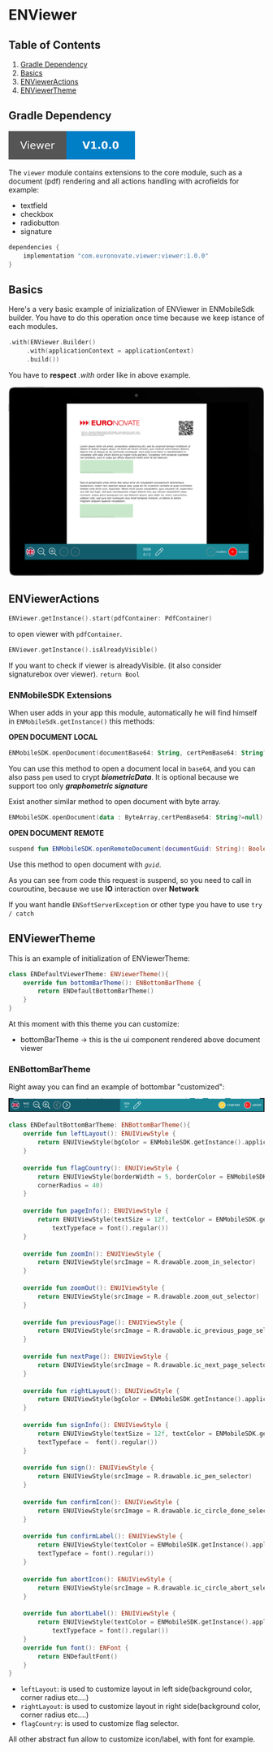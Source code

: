 # ENViewer

## Table of Contents
1. [Gradle Dependency](#gradle-dependency)
2. [Basics](#basics)
3. [ENViewerActions](#ENViewerActions)
4. [ENViewerTheme](#ENViewerTheme)

## Gradle Dependency

![badge_version](badge_version.svg)

The `viewer` module contains extensions to the core module, such as a document (pdf) rendering and all actions handling with acrofields for example:

* textfield
* checkbox
* radiobutton
* signature

```gradle
dependencies {
 	implementation "com.euronovate.viewer:viewer:1.0.0"
}
```

## Basics

Here's a very basic example of inizialization of ENViewer in ENMobileSdk builder. You have to do this operation once time because we keep istance of each modules.

```kotlin
.with(ENViewer.Builder()
     .with(applicationContext = applicationContext)
     .build())
```
You have to **respect** *.with* order like in above example.

![Viewer image](imgViewer.png)


## ENViewerActions

```kotlin
ENViewer.getInstance().start(pdfContainer: PdfContainer)

```
to open viewer with `pdfContainer`. 


```kotlin
ENViewer.getInstance().isAlreadyVisible() 

```
If you want to check if viewer is alreadyVisible. (it also consider signaturebox over viewer). `return Bool`

### ENMobileSDK Extensions

When user adds in your app this module, automatically he will find himself in `ENMobileSdk.getInstance()` this methods:

**OPEN DOCUMENT LOCAL**

```kotlin
ENMobileSDK.openDocument(documentBase64: String, certPemBase64: String?=null): Boolean
```
You can use this method to open a document local in `base64`, and you can also pass `pem` used to crypt ***biometricData***. It is optional because we support too only ***graphometric signature***

Exist another similar method to open document with byte array.

```kotlin
ENMobileSDK.openDocument(data : ByteArray,certPemBase64: String?=null): Boolean
```

**OPEN DOCUMENT REMOTE**

```kotlin
suspend fun ENMobileSDK.openRemoteDocument(documentGuid: String): Boolean
```
Use this method to open document with *`guid`*. 

As you can see from code this request is suspend, so you need to call in couroutine, because we use **IO** interaction over **Network**

If you want handle `ENSoftServerException` or other type you have to use `try / catch `

## ENViewerTheme

This is an example of initialization of ENViewerTheme:

```kotlin
class ENDefaultViewerTheme: ENViewerTheme(){
    override fun bottomBarTheme(): ENBottomBarTheme {
        return ENDefaultBottomBarTheme()
    }
}
```

At this moment with this theme you can customize:

- bottomBarTheme -> this is the ui component rendered above document viewer


### ENBottomBarTheme

Right away you can find an example of bottombar "customized":

![Bottom bar](bottombar.png)

```kotlin
class ENDefaultBottomBarTheme: ENBottomBarTheme(){  
    override fun leftLayout(): ENUIViewStyle {
        return ENUIViewStyle(bgColor = ENMobileSDK.getInstance().applicationContext.getColor(R.color.titletextprogressdialog))
    }

    override fun flagCountry(): ENUIViewStyle {
        return ENUIViewStyle(borderWidth = 5, borderColor = ENMobileSDK.getInstance().applicationContext.getColor(R.color.white),
        cornerRadius = 40)
    }

    override fun pageInfo(): ENUIViewStyle {
        return ENUIViewStyle(textSize = 12f, textColor = ENMobileSDK.getInstance().applicationContext.getColor(R.color.white),
            textTypeface = font().regular())
    }

    override fun zoomIn(): ENUIViewStyle {
        return ENUIViewStyle(srcImage = R.drawable.zoom_in_selector)
    }

    override fun zoomOut(): ENUIViewStyle {
        return ENUIViewStyle(srcImage = R.drawable.zoom_out_selector)
    }

    override fun previousPage(): ENUIViewStyle {
        return ENUIViewStyle(srcImage = R.drawable.ic_previous_page_selector)
    }

    override fun nextPage(): ENUIViewStyle {
        return ENUIViewStyle(srcImage = R.drawable.ic_next_page_selector)
    }

    override fun rightLayout(): ENUIViewStyle {
        return ENUIViewStyle(bgColor = ENMobileSDK.getInstance().applicationContext.getColor(R.color.bguserinfosignaturebox))
    }

    override fun signInfo(): ENUIViewStyle {
        return ENUIViewStyle(textSize = 12f, textColor = ENMobileSDK.getInstance().applicationContext.getColor(R.color.white),
        textTypeface =  font().regular())
    }

    override fun sign(): ENUIViewStyle {
        return ENUIViewStyle(srcImage = R.drawable.ic_pen_selector)
    }

    override fun confirmIcon(): ENUIViewStyle {
        return ENUIViewStyle(srcImage = R.drawable.ic_circle_done_selector)
    }

    override fun confirmLabel(): ENUIViewStyle {
        return ENUIViewStyle(textColor = ENMobileSDK.getInstance().applicationContext.getColor(R.color.white),
        textTypeface = font().regular())
    }

    override fun abortIcon(): ENUIViewStyle {
        return ENUIViewStyle(srcImage = R.drawable.ic_circle_abort_selector)
    }

    override fun abortLabel(): ENUIViewStyle {
        return ENUIViewStyle(textColor = ENMobileSDK.getInstance().applicationContext.getColor(R.color.white),
            textTypeface = font().regular())
    }
    override fun font(): ENFont {
        return ENDefaultFont()
    }
}
```

- `leftLayout`: is used to customize layout in left side(background color, corner radius etc....)
- `rightLayout`: is used to customize layout in right side(background color, corner radius etc....)
- `flagCountry`: is used to customize flag selector.

All other abstract fun allow to customize icon/label, with font for example.

